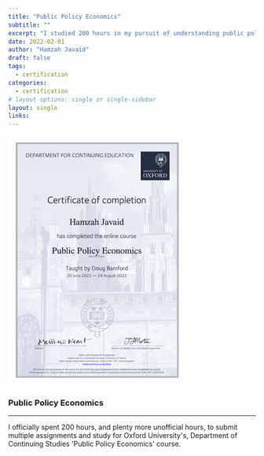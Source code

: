 ```yaml
---
title: "Public Policy Economics"
subtitle: ""
excerpt: "I studied 200 hours in my pursuit of understanding public policy economics."
date: 2022-02-01
author: "Hamzah Javaid"
draft: false
tags:
  - certification
categories:
  - certification
# layout options: single or single-sidebar
layout: single
links:
---
```


![Public Policy Economics](featured-hex.png)

### Public Policy Economics
---

I officially spent 200 hours, and plenty more unofficial hours, to submit multiple assignments and study for Oxford University's, Department of Continuing Studies
'Public Policy Economics' course.
